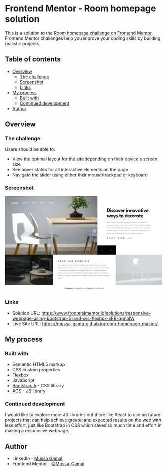 # Frontend Mentor - Room homepage solution

This is a solution to the [Room homepage challenge on Frontend Mentor](https://www.frontendmentor.io/challenges/room-homepage-BtdBY_ENq). Frontend Mentor challenges help you improve your coding skills by building realistic projects. 

## Table of contents

- [Overview](#overview)
  - [The challenge](#the-challenge)
  - [Screenshot](#screenshot)
  - [Links](#links)
- [My process](#my-process)
  - [Built with](#built-with)
  - [Continued development](#continued-development)
- [Author](#author)

## Overview

### The challenge

Users should be able to:

- View the optimal layout for the site depending on their device's screen size
- See hover states for all interactive elements on the page
- Navigate the slider using either their mouse/trackpad or keyboard

### Screenshot

![](./screenshot.jpg)

### Links

- Solution URL: https://www.frontendmentor.io/solutions/responsive-webpage-using-bootstrap-5-and-css-flexbox-sEB-qqnblW
- Live Site URL: https://mussa-gamal.github.io/room-homepage-master/

## My process

### Built with

- Semantic HTML5 markup
- CSS custom properties
- Flexbox
- JavaScript
- [Bootstrap 5](https://getbootstrap.com/) - CSS library
- [AOS](https://michalsnik.github.io/aos/) - JS library

### Continued development

I would like to explore more JS libraries out there like React to use on future projects that can help achieve greater and expected results on the web with less effort, just like Bootstrap in CSS which saves so much time and effort in making a responsive webpage.

## Author

- LinkedIn - [Mussa Gamal](https://www.linkedin.com/in/mussa-gamal/)
- Frontend Mentor - [@Mussa-Gamal](https://www.frontendmentor.io/profile/Mussa-Gamal)
